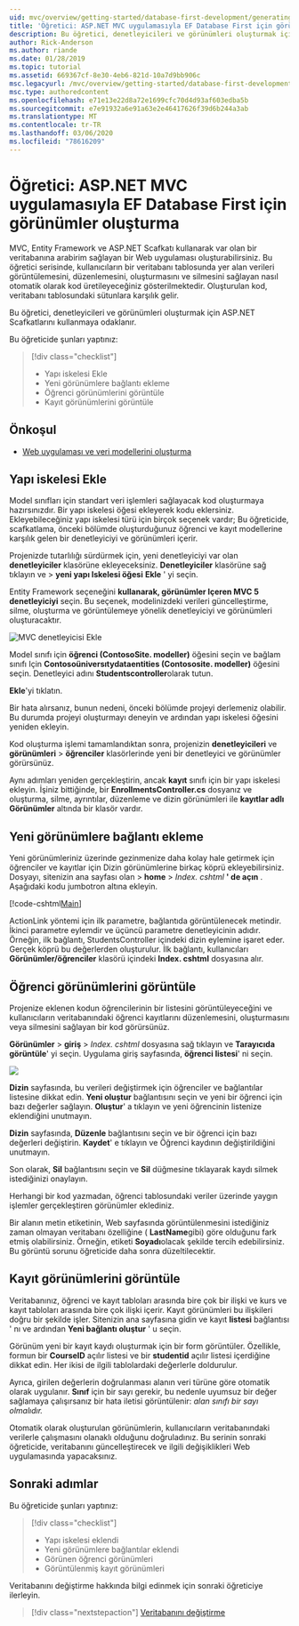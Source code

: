 ```yaml
---
uid: mvc/overview/getting-started/database-first-development/generating-views
title: 'Öğretici: ASP.NET MVC uygulamasıyla EF Database First için görünümler oluşturma'
description: Bu öğretici, denetleyicileri ve görünümleri oluşturmak için ASP.NET Scafkatlarını kullanmaya odaklanır.
author: Rick-Anderson
ms.author: riande
ms.date: 01/28/2019
ms.topic: tutorial
ms.assetid: 669367cf-8e30-4eb6-821d-10a7d9bb906c
msc.legacyurl: /mvc/overview/getting-started/database-first-development/generating-views
msc.type: authoredcontent
ms.openlocfilehash: e71e13e22d8a72e1699cfc70d4d93af603edba5b
ms.sourcegitcommit: e7e91932a6e91a63e2e46417626f39d6b244a3ab
ms.translationtype: MT
ms.contentlocale: tr-TR
ms.lasthandoff: 03/06/2020
ms.locfileid: "78616209"
---
```

# <a name="tutorial-generate-views-for-ef-database-first-with-aspnet-mvc-app"></a>Öğretici: ASP.NET MVC uygulamasıyla EF Database First için görünümler oluşturma

MVC, Entity Framework ve ASP.NET Scafkatı kullanarak var olan bir veritabanına arabirim sağlayan bir Web uygulaması oluşturabilirsiniz. Bu öğretici serisinde, kullanıcıların bir veritabanı tablosunda yer alan verileri görüntülemesini, düzenlemesini, oluşturmasını ve silmesini sağlayan nasıl otomatik olarak kod üretileyeceğiniz gösterilmektedir. Oluşturulan kod, veritabanı tablosundaki sütunlara karşılık gelir.

Bu öğretici, denetleyicileri ve görünümleri oluşturmak için ASP.NET Scafkatlarını kullanmaya odaklanır.

Bu öğreticide şunları yaptınız:

> [!div class="checklist"]
> * Yapı iskelesi Ekle
> * Yeni görünümlere bağlantı ekleme
> * Öğrenci görünümlerini görüntüle
> * Kayıt görünümlerini görüntüle

## <a name="prerequisite"></a>Önkoşul

* [Web uygulaması ve veri modellerini oluşturma](creating-the-web-application.md)

## <a name="add-scaffold"></a>Yapı iskelesi Ekle

Model sınıfları için standart veri işlemleri sağlayacak kod oluşturmaya hazırsınızdır. Bir yapı iskelesi öğesi ekleyerek kodu eklersiniz. Ekleyebileceğiniz yapı iskelesi türü için birçok seçenek vardır; Bu öğreticide, scafkatlama, önceki bölümde oluşturduğunuz öğrenci ve kayıt modellerine karşılık gelen bir denetleyiciyi ve görünümleri içerir.

Projenizde tutarlılığı sürdürmek için, yeni denetleyiciyi var olan **denetleyiciler** klasörüne ekleyeceksiniz. **Denetleyiciler** klasörüne sağ tıklayın ve > **yeni yapı Iskelesi öğesi** **Ekle** ' yi seçin.

Entity Framework seçeneğini **kullanarak, görünümler Içeren MVC 5 denetleyiciyi** seçin. Bu seçenek, modelinizdeki verileri güncelleştirme, silme, oluşturma ve görüntülemeye yönelik denetleyiciyi ve görünümleri oluşturacaktır.

![MVC denetleyicisi Ekle](generating-views/_static/image2.png)

Model sınıfı için **öğrenci (ContosoSite. modeller)** öğesini seçin ve bağlam sınıfı Için **Contosoüniversıtydataentities (Contososite. modeller)** öğesini seçin. Denetleyici adını **Studentscontroller**olarak tutun.

**Ekle**'yi tıklatın.

Bir hata alırsanız, bunun nedeni, önceki bölümde projeyi derlemeniz olabilir. Bu durumda projeyi oluşturmayı deneyin ve ardından yapı iskelesi öğesini yeniden ekleyin.

Kod oluşturma işlemi tamamlandıktan sonra, projenizin **denetleyicileri** ve **görünümleri** > **öğrenciler** klasörlerinde yeni bir denetleyici ve görünümler görürsünüz.

Aynı adımları yeniden gerçekleştirin, ancak **kayıt** sınıfı için bir yapı iskelesi ekleyin. İşiniz bittiğinde, bir **EnrollmentsController.cs** dosyanız ve oluşturma, silme, ayrıntılar, düzenleme ve dizin görünümleri ile **kayıtlar adlı** **Görünümler** altında bir klasör vardır.

## <a name="add-links-to-new-views"></a>Yeni görünümlere bağlantı ekleme

Yeni görünümleriniz üzerinde gezinmenize daha kolay hale getirmek için öğrenciler ve kayıtlar için Dizin görünümlerine birkaç köprü ekleyebilirsiniz. Dosyayı, sitenizin ana sayfası olan > **home** > *Index. cshtml* **' de açın** . Aşağıdaki kodu jumbotron altına ekleyin.

[!code-cshtml[Main](generating-views/samples/sample1.cshtml)]

ActionLink yöntemi için ilk parametre, bağlantıda görüntülenecek metindir. İkinci parametre eylemdir ve üçüncü parametre denetleyicinin adıdır. Örneğin, ilk bağlantı, StudentsController içindeki dizin eylemine işaret eder. Gerçek köprü bu değerlerden oluşturulur. İlk bağlantı, kullanıcıları **Görünümler/öğrenciler** klasörü içindeki **Index. cshtml** dosyasına alır.

## <a name="display-student-views"></a>Öğrenci görünümlerini görüntüle

Projenize eklenen kodun öğrencilerinin bir listesini görüntüleyeceğini ve kullanıcıların veritabanındaki öğrenci kayıtlarını düzenlemesini, oluşturmasını veya silmesini sağlayan bir kod görürsünüz.

**Görünümler** > **giriş** > *Index. cshtml* dosyasına sağ tıklayın ve **Tarayıcıda görüntüle**' yi seçin. Uygulama giriş sayfasında, **öğrenci listesi**' ni seçin.

![](generating-views/_static/image6.png)

**Dizin** sayfasında, bu verileri değiştirmek için öğrenciler ve bağlantılar listesine dikkat edin. **Yeni oluştur** bağlantısını seçin ve yeni bir öğrenci için bazı değerler sağlayın. **Oluştur**' a tıklayın ve yeni öğrencinin listenize eklendiğini unutmayın.

**Dizin** sayfasında, **Düzenle** bağlantısını seçin ve bir öğrenci için bazı değerleri değiştirin. **Kaydet**' e tıklayın ve Öğrenci kaydının değiştirildiğini unutmayın.

Son olarak, **Sil** bağlantısını seçin ve **Sil** düğmesine tıklayarak kaydı silmek istediğinizi onaylayın.

Herhangi bir kod yazmadan, öğrenci tablosundaki veriler üzerinde yaygın işlemler gerçekleştiren görünümler eklediniz.

Bir alanın metin etiketinin, Web sayfasında görüntülenmesini istediğiniz zaman olmayan veritabanı özelliğine ( **LastName**gibi) göre olduğunu fark etmiş olabilirsiniz. Örneğin, etiketi **Soyadı**olacak şekilde tercih edebilirsiniz. Bu görüntü sorunu öğreticide daha sonra düzeltilecektir.

## <a name="display-enrollment-views"></a>Kayıt görünümlerini görüntüle

Veritabanınız, öğrenci ve kayıt tabloları arasında bire çok bir ilişki ve kurs ve kayıt tabloları arasında bire çok ilişki içerir. Kayıt görünümleri bu ilişkileri doğru bir şekilde işler. Sitenizin ana sayfasına gidin ve kayıt **listesi** bağlantısı ' nı ve ardından **Yeni bağlantı oluştur** ' u seçin.

Görünüm yeni bir kayıt kaydı oluşturmak için bir form görüntüler. Özellikle, formun bir **CourseID** açılır listesi ve bir **studentid** açılır listesi içerdiğine dikkat edin. Her ikisi de ilgili tablolardaki değerlerle doldurulur.

Ayrıca, girilen değerlerin doğrulanması alanın veri türüne göre otomatik olarak uygulanır. **Sınıf** için bir sayı gerekir, bu nedenle uyumsuz bir değer sağlamaya çalışırsanız bir hata iletisi görüntülenir: *alan sınıfı bir sayı olmalıdır.*

Otomatik olarak oluşturulan görünümlerin, kullanıcıların veritabanındaki verilerle çalışmasını olanaklı olduğunu doğruladınız. Bu serinin sonraki öğreticide, veritabanını güncelleştirecek ve ilgili değişiklikleri Web uygulamasında yapacaksınız.

## <a name="next-steps"></a>Sonraki adımlar

Bu öğreticide şunları yaptınız:

> [!div class="checklist"]
> * Yapı iskelesi eklendi
> * Yeni görünümlere bağlantılar eklendi
> * Görünen öğrenci görünümleri
> * Görüntülenmiş kayıt görünümleri

Veritabanını değiştirme hakkında bilgi edinmek için sonraki öğreticiye ilerleyin.
> [!div class="nextstepaction"]
> [Veritabanını değiştirme](changing-the-database.md)